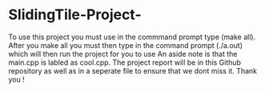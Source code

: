 # SlidingTile-Project-

To use this project you must use in the commmand prompt type (make all). After you make all you must then type in the command prompt (./a.out) which will then run the project for you to use 
An aside note is that the main.cpp is labled as cool.cpp.
The project report will be in this Github repository as well as in a seperate file to ensure that we dont miss it.
Thank you !
